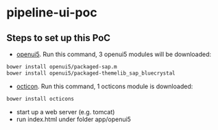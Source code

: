 # pipeline-ui-poc

Steps to set up this PoC
--------------

 * [openui5](https://github.com/SAP/openui5). Run this command, 3 openui5 modules will be downloaded:
```sh
bower install openui5/packaged-sap.m
bower install openui5/packaged-themelib_sap_bluecrystal
```

 * [octicon](https://github.com/primer/octicons). Run this command, 1 octicons module is downloaded:
```sh
bower install octicons
```

 * start up a web server (e.g. tomcat)
 * run index.html under folder  app/openui5
